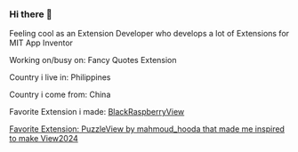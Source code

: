 ### Hi there 👋

Feeling cool as an Extension Developer who develops a lot of Extensions for MIT App Inventor

Working on/busy on: Fancy Quotes Extension

Country i live in: Philippines

Country i come from: China

Favorite Extension i made: <a href="https://github.com/bextdev797/BlackRaspberryViewAI2/releases/download/2/com.brandonang.blackraspberryview.aix">BlackRaspberryView

Favorite Extension: PuzzleView by mahmoud_hooda that made me inspired to make View2024
